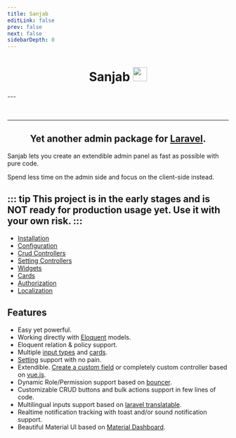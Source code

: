 ```yaml
---
title: Sanjab
editLink: false
prev: false
next: false
sidebarDepth: 0
---
```



<div align="center">
    <h1>Sanjab <img src="/images/logo.svg" width="32" height="32" /></h1>
</div>
---

<swiper class="swiper" :options="{
        grabCursor: true,
        spaceBetween: 30,
        effect: 'fade',
        loop: true,
        preloadImages: false,
        lazy: true,
        pagination: {
            el: '.swiper-pagination',
            clickable: true
        },
        navigation: {
            nextEl: '.swiper-button-next',
            prevEl: '.swiper-button-prev'
        },
        autoplay: {
            delay: 4000,
        },
    }">
    <swiper-slide>
        <img data-src="/images/screenshots/crud.jpg" class="swiper-lazy" />
    </swiper-slide>
    <swiper-slide>
        <img data-src="/images/screenshots/crud_form.jpg" class="swiper-lazy" />
    </swiper-slide>
    <swiper-slide>
        <img data-src="/images/screenshots/login.jpg" class="swiper-lazy" />
    </swiper-slide>
    <swiper-slide>
        <img data-src="/images/screenshots/settings.jpg" class="swiper-lazy" />
    </swiper-slide>
    <swiper-slide>
        <img data-src="/images/screenshots/ticket.jpg" class="swiper-lazy" />
    </swiper-slide>
    <swiper-slide>
        <img data-src="/images/screenshots/ticket_messages.jpg" class="swiper-lazy" />
    </swiper-slide>
    <div class="swiper-pagination swiper-pagination-white" slot="pagination"></div>
    <div class="swiper-button-prev swiper-button-white" slot="button-prev"></div>
    <div class="swiper-button-next swiper-button-white" slot="button-next"></div>
</swiper>

---

<h2 align="center">Yet another admin package for <a href="https://laravel.com/">Laravel</a>.</h2>

Sanjab lets you create an extendible admin panel as fast as possible with pure code.

Spend less time on the admin side and focus on the client-side instead.

::: tip
This project is in the early stages and **is NOT ready** for **production** usage yet. Use it with your own risk.
:::
---

* [Installation](./install.md)
* [Configuration](./install.md#Configuration)
* [Crud Controllers](./crud.md)
* [Setting Controllers](./setting.md)
* [Widgets](./widgets.md)
* [Cards](./cards.md)
* [Authorization](./authorization.md)
* [Localization](./localization.md)

## Features
* Easy yet powerful.
* Working directly with [Eloquent](https://laravel.com/docs/eloquent) models.
* Eloquent relation & policy support.
* Multiple [input types](./widgets.md) and [cards](./cards.md).
* [Setting](./setting.md) support with no pain.
* Extendible. [Create a custom field](./widgets.md#extending-widgets) or completely custom controller based on [vue.js](https://vuejs.org/).
* Dynamic Role/Permission support based on [bouncer](https://github.com/JosephSilber/bouncer).
* Customizable CRUD buttons and bulk actions support in few lines of code.
* Multilingual inputs support based on [laravel translatable](https://github.com/Astrotomic/laravel-translatable).
* Realtime notification tracking with toast and/or sound notification support.
* Beautiful Material UI based on [Material Dashboard](https://www.creative-tim.com/product/material-dashboard).

